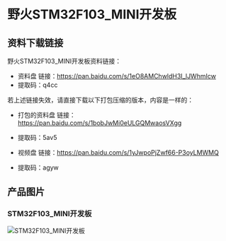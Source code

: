 [](#野火STM32F103_MINI开发板)

# 野火STM32F103_MINI开发板

## 资料下载链接
野火STM32F103_MINI开发板资料链接：
* 资料盘 链接：https://pan.baidu.com/s/1eO8AMChwldH3I_lJWhmIcw 
* 提取码：q4cc 




若上述链接失效，请直接下载以下打包压缩的版本，内容是一样的：
* 打包的资料盘  链接：https://pan.baidu.com/s/1bobJwMi0eULGQMwaosVXgg 
* 提取码：5av5 



* 视频盘 链接：https://pan.baidu.com/s/1yJwpoPjZwf66-P3oyLMWMQ 
* 提取码：agyw 




## 产品图片
### STM32F103_MINI开发板
![STM32F103_MINI开发板](https://raw.githubusercontent.com/wiki/Embdefire/products/images/STM32系列产品/STM32F103_MINI开发板/STM32F103_MINI开发板.jpg)